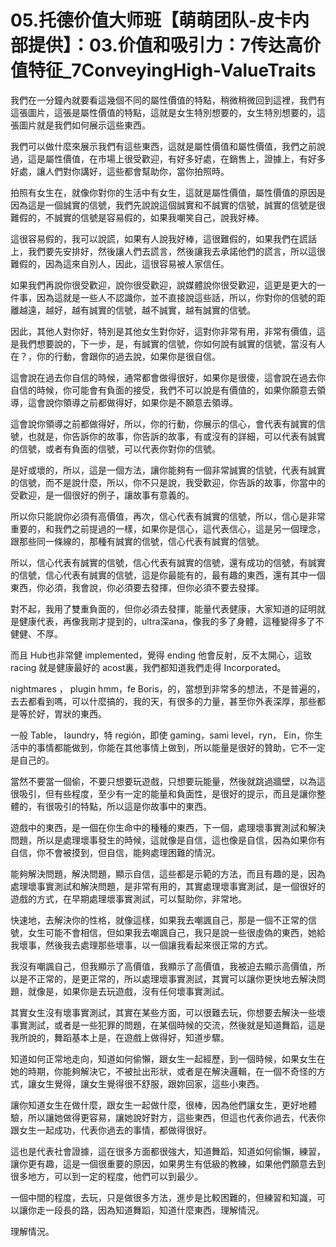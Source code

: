 # 05.托德价值大师班【萌萌团队-皮卡内部提供】：03.价值和吸引力：7传达高价值特征_7ConveyingHigh-ValueTraits

我們在一分鐘內就要看這幾個不同的屬性價值的特點，稍微稍微回到這裡，我們有這張圖片，這張是屬性價值的特點，這就是女生特別想要的，女生特別想要的，這張圖片就是我們如何展示這些東西。

我們可以做什麼來展示我們有這些東西，這就是屬性價值和屬性價值，我們之前說過，這是屬性價值，在市場上很受歡迎，有好多好處，在銷售上，證據上，有好多好處，讓人們對你講好，這些都會幫助你，當你拍照時。

拍照有女生在，就像你對你的生活中有女生，這就是屬性價值，屬性價值的原因是因為這是一個誠實的信號，我們先說說這個誠實和不誠實的信號，誠實的信號是很難假的，不誠實的信號是容易假的，如果我嘲笑自己，說我好棒。

這很容易假的，我可以說謊，如果有人說我好棒，這很難假的，如果我們在謊話上，我們要先安排好，然後讓人們去謊言，然後讓我去承諾他們的謊言，所以這很難假的，因為這來自別人，因此，這很容易被人家信任。

如果我們再說你很受歡迎，說你很受歡迎，說媒體說你很受歡迎，這更是更大的一件事，因為這就是一些人不認識你，並不直接說這些話，所以，你對你的信號的距離越遠，越好，越有誠實的信號，越不誠實，越有誠實的信號。

因此，其他人對你好，特別是其他女生對你好，這對你非常有用，非常有價值，這是我們想要說的，下一步，是，有誠實的信號，你如何說有誠實的信號，當沒有人在？，你的行動，會跟你的過去說，如果你是很自信。

這會說在過去你自信的時候，通常都會做得很好，如果你是很傻，這會說在過去你自信的時候，你可能會有負面的接受，我們不可以說是有價值的，如果你願意去領導，這會說你領導之前都做得好，如果你是不願意去領導。

這會說你領導之前都做得好，所以，你的行動，你展示的信心，會代表有誠實的信號，也就是，你告訴你的故事，你告訴的故事，有或沒有的詳細，可以代表有誠實的信號，或者有負面的信號，可以代表你對你的信號。

是好或壞的，所以，這是一個方法，讓你能夠有一個非常誠實的信號，代表有誠實的信號，而不是說什麼，所以，你不只是說，我受歡迎，你告訴的故事，你當中的受歡迎，是一個很好的例子，讓故事有意義的。

所以你只能說你必須有高價值，再次，信心代表有誠實的信號，所以，信心是非常重要的，和我們之前提過的一樣，如果你是信心，這代表信心，這是另一個理念，跟那些同一條線的，那種有誠實的信號，信心代表有誠實的信號。

所以，信心代表有誠實的信號，信心代表有誠實的信號，還有成功的信號，有誠實的信號，信心代表有誠實的信號，這是你最能有的，最有趣的東西，還有其中一個東西，你必須，我會說，你必須要去發揮，但你必須不要去發揮。

對不起，我用了雙重負面的，但你必須去發揮，能量代表健康，大家知道的証明就是健康代表，再像我剛才提到的，ultra深ana，像我的多了身體，這種變得多了不健健、不厚。

而且 Hub也非常健 implemented，覺得 ending 他會反射，反不太開心，這致 racing 就是健康最好的 acost裏，我們都知道我們走得 Incorporated。

 nightmares ， plugin  hmm，fe Boris，的，當想到非常多的想法，不是普遍的，去去都看到嗎，可以什麼搞的，我的天，有很多的力量，甚至你外表深厚，那些都是等於好，胃狀的東西。

一般 Table， laundry，特 región，即使 gaming，sami level，ryn， Ein，你生活中的事情都能做到，你能在其他事情上做到，所以能量是很好的贊助，它不一定是自己的。

當然不要當一個偷，不要只想要玩遊戲，只想要玩能量，然後就跳過牆壁，以為這很吸引，但有些程度，至少有一定的能量和負面性，是很好的提示，而且是讓你整體的，有很吸引的特點，所以這是你故事中的東西。

遊戲中的東西，是一個在你生命中的種種的東西，下一個，處理壞事實測試和解決問題，所以是處理壞事發生的時候，這就像是自信，這也像是自信，因為如果你有自信，你不會被摸到，但自信，能夠處理困難的情況。

能夠解決問題，解決問題，顯示自信，這些都是示範的方法，而且有趣的是，因為處理壞事實測試和解決問題，是非常有用的，其實處理壞事實測試，是一個很好的遊戲的方式，在早期處理壞事實測試，可以幫助你，非常地。

快速地，去解決你的性格，就像這樣，如果我去嘲諷自己，那是一個不正常的信號，女生可能不會相信，但如果我去嘲諷自己，我只是說一些很虛偽的東西，她給我壞事，然後我去處理那些壞事，以一個讓我看起來很正常的方式。

我沒有嘲諷自己，但我顯示了高價值，我顯示了高價值，我被迫去顯示高價值，所以是不正常的，是更正常的，所以處理壞事實測試，其實可以讓你更快地去解決問題，就像是，如果你是去玩遊戲，沒有任何壞事實測試。

其實女生沒有壞事實測試，其實在某些方面，可以很難去玩，你想要去解決一些壞事實測試，或者是一些犯罪的問題，在某個時候的交流，然後就是知道舞蹈，這是我所說的，舞蹈基本上是，在遊戲上做得好，知道步驟。

知道如何正常地走向，知道如何偷懶，跟女生一起經歷，到一個時候，如果女生在她的時期，你能夠解決它，不被扯出形狀，或者是在解決邏輯，在一個不奇怪的方式，讓女生覺得，讓女生覺得很不舒服，跟妳回家，這些小東西。

讓你知道女生在做什麼，跟女生一起做什麼，很棒，因為他們讓女生，更好地體驗，所以讓她做得更容易，讓她說好對方，這些東西，但這也代表你過去，代表你跟女生一起成功，代表你過去的事情，都做得很好。

這也是代表社會證據，這在很多方面都很強大，知道舞蹈，知道如何偷懶，練習，讓你更有趣，這是一個很重要的原因，如果男生有低級的教練，如果他們願意去到很多地方，可以到一定的程度，他們可以到最少。

一個中間的程度，去玩，只是做很多方法，進步是比較困難的，但練習和知識，可以讓你走一段長的路，因為知道舞蹈，知道什麼東西，理解情況。

理解情況。